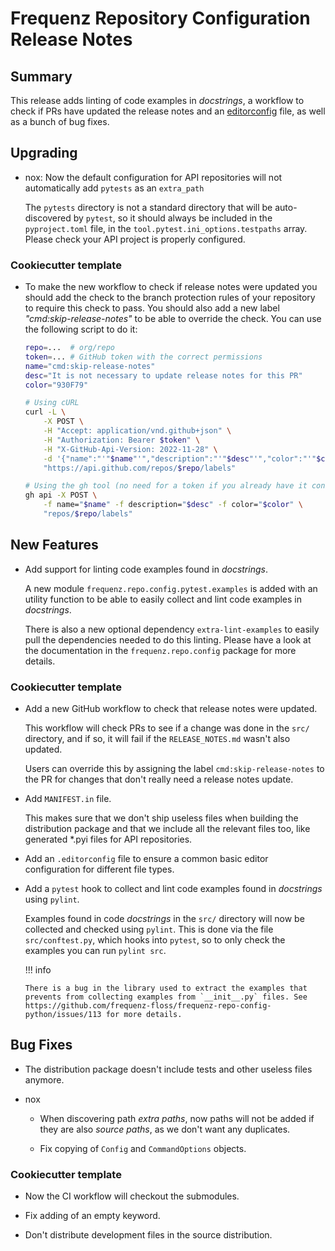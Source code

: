 # Frequenz Repository Configuration Release Notes

## Summary

This release adds linting of code examples in *docstrings*, a workflow to check if PRs have updated the release notes and an [editorconfig](https://editorconfig.org/) file, as well as a bunch of bug fixes.

## Upgrading

- nox: Now the default configuration for API repositories will not automatically add `pytests` as an `extra_path`

  The `pytests` directory is not a standard directory that will be auto-discovered by `pytest`, so it should always be included in the `pyproject.toml` file, in the `tool.pytest.ini_options.testpaths` array. Please check your API project is properly configured.

### Cookiecutter template

- To make the new workflow to check if release notes were updated you should add the check to the branch protection rules of your repository to require this check to pass. You should also add a new label *"cmd:skip-release-notes"* to be able to override the check. You can use the following script to do it:

  ```sh
  repo=...  # org/repo
  token=... # GitHub token with the correct permissions
  name="cmd:skip-release-notes"
  desc="It is not necessary to update release notes for this PR"
  color="930F79"

  # Using cURL
  curl -L \
      -X POST \
      -H "Accept: application/vnd.github+json" \
      -H "Authorization: Bearer $token" \
      -H "X-GitHub-Api-Version: 2022-11-28" \
      -d '{"name":"'"$name"'","description":"'"$desc"'","color":"'"$color"'"}' \
      "https://api.github.com/repos/$repo/labels"

  # Using the gh tool (no need for a token if you already have it configured)
  gh api -X POST \
      -f name="$name" -f description="$desc" -f color="$color" \
      "repos/$repo/labels"
  ```

## New Features

- Add support for linting code examples found in *docstrings*.

  A new module `frequenz.repo.config.pytest.examples` is added with an utility function to be able to easily collect and lint code examples in *docstrings*.

  There is also a new optional dependency `extra-lint-examples` to easily pull the dependencies needed to do this linting. Please have a look at the documentation in the `frequenz.repo.config` package for more details.

### Cookiecutter template

- Add a new GitHub workflow to check that release notes were updated.

  This workflow will check PRs to see if a change was done in the `src/` directory, and if so, it will fail if the `RELEASE_NOTES.md` wasn't also updated.

  Users can override this by assigning the label `cmd:skip-release-notes` to the PR for changes that don't really need a release notes update.

- Add `MANIFEST.in` file.

  This makes sure that we don't ship useless files when building the distribution package and that we include all the relevant files too, like generated *.pyi files for API repositories.

- Add an `.editorconfig` file to ensure a common basic editor configuration for different file types.

- Add a `pytest` hook to collect and lint code examples found in *docstrings* using `pylint`.

  Examples found in code *docstrings* in the `src/` directory will now be collected and checked using `pylint`. This is done via the file `src/conftest.py`, which hooks into `pytest`, so to only check the examples you can run `pylint src`.

  !!! info

      There is a bug in the library used to extract the examples that prevents from collecting examples from `__init__.py` files. See https://github.com/frequenz-floss/frequenz-repo-config-python/issues/113 for more details.

## Bug Fixes

- The distribution package doesn't include tests and other useless files anymore.

- nox

  * When discovering path *extra paths*, now paths will not be added if they are also *source paths*, as we don't want any duplicates.

  * Fix copying of `Config` and `CommandOptions` objects.

### Cookiecutter template

- Now the CI workflow will checkout the submodules.

- Fix adding of an empty keyword.

- Don't distribute development files in the source distribution.
